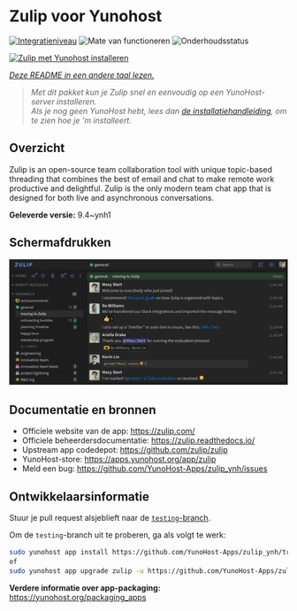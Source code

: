 <!--
NB: Deze README is automatisch gegenereerd door <https://github.com/YunoHost/apps/tree/master/tools/readme_generator>
Hij mag NIET handmatig aangepast worden.
-->

# Zulip voor Yunohost

[![Integratieniveau](https://dash.yunohost.org/integration/zulip.svg)](https://ci-apps.yunohost.org/ci/apps/zulip/) ![Mate van functioneren](https://ci-apps.yunohost.org/ci/badges/zulip.status.svg) ![Onderhoudsstatus](https://ci-apps.yunohost.org/ci/badges/zulip.maintain.svg)

[![Zulip met Yunohost installeren](https://install-app.yunohost.org/install-with-yunohost.svg)](https://install-app.yunohost.org/?app=zulip)

*[Deze README in een andere taal lezen.](./ALL_README.md)*

> *Met dit pakket kun je Zulip snel en eenvoudig op een YunoHost-server installeren.*  
> *Als je nog geen YunoHost hebt, lees dan [de installatiehandleiding](https://yunohost.org/install), om te zien hoe je 'm installeert.*

## Overzicht

Zulip is an open-source team collaboration tool with unique topic-based threading that combines the best of email and chat to make remote work productive and delightful. Zulip is the only modern team chat app that is designed for both live and asynchronous conversations.

**Geleverde versie:** 9.4~ynh1

## Schermafdrukken

![Schermafdrukken van Zulip](./doc/screenshots/screenshot.webp)

## Documentatie en bronnen

- Officiele website van de app: <https://zulip.com/>
- Officiele beheerdersdocumentatie: <https://zulip.readthedocs.io/>
- Upstream app codedepot: <https://github.com/zulip/zulip>
- YunoHost-store: <https://apps.yunohost.org/app/zulip>
- Meld een bug: <https://github.com/YunoHost-Apps/zulip_ynh/issues>

## Ontwikkelaarsinformatie

Stuur je pull request alsjeblieft naar de [`testing`-branch](https://github.com/YunoHost-Apps/zulip_ynh/tree/testing).

Om de `testing`-branch uit te proberen, ga als volgt te werk:

```bash
sudo yunohost app install https://github.com/YunoHost-Apps/zulip_ynh/tree/testing --debug
of
sudo yunohost app upgrade zulip -u https://github.com/YunoHost-Apps/zulip_ynh/tree/testing --debug
```

**Verdere informatie over app-packaging:** <https://yunohost.org/packaging_apps>
